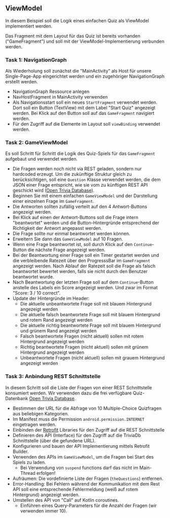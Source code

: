 ## ViewModel

In diesem Beispiel soll die Logik eines einfachen Quiz als ViewModel implementiert werden. 

Das Fragment mit dem Layout für das Quiz ist bereits vorhanden ("GameFragment") und soll mit der ViewModel-Implementierung verbunden werden. 

### Task 1: NavigationGraph
Als Wiederholung soll zunächst die "MainActivity" als Host für unsere Single-Page-App eingerichtet werden und ein zugehöriger NavigationGraph erstellt werden. 

* NavigationGraph Ressource anlegen
* NavHostFragment in MainActivity verwenden
* Als Navigationsstart soll ein neues ``StartFragment`` verwendet werden. Dort soll ein Button (TextView) mit dem Label "Start Quiz" angezeigt werden. Bei Klick auf den Button soll auf das ``GameFragment`` navigiert werden. 
* Für den Zugriff auf die Elemente im Layout soll ``viewBinding`` verwendet werden. 

### Task 2: GameViewModel

Es soll Schritt für Schritt die Logik des Quiz-Spiels für das ``GameFragment`` aufgebaut und verwendet werden. 

* Die Fragen werden noch nicht via REST geladen, sondern nur hardcoded erzeugt. Um die zukünftige Struktur gleich zu berücksichtigen, soll eine ``Question`` Klasse verwendet werden, die dem JSON einer Frage entspricht, wie sie vom zu künftigen REST API geschickt wird ([Open Trivia Database](https://opentdb.com)).
* Beginnen Sie mit einem einfachen ``GameViewModel`` und der Darstellung einer einzelnen Frage im ``GameFragment``.
* Die Antworten sollten zufällig verteilt auf den 4 Antwort-Buttons angezeigt werden.
* Bei Klick auf einen der Antwort-Buttons soll die Frage intern "beantwortet" werden und die Button-Hintergründe entsprechend der Richtigkeit der Antwort angepasst werden.
* Die Frage sollte nur einmal beantwortet werden können.
* Erweitern Sie dann das ``GameViewModel`` auf 10 Fragen.
* Wenn eine Frage beantwortet ist, soll durch Klick auf den ``Continue``-Button die nächste Frage angezeigt werden.
* Bei der Beantwortung einer Frage soll ein Timer gestartet werden und die verbleibende Ratezeit über den ProgresssBar im ``GameFragment`` angezeigt werden. Nach Ablauf der Ratezeit soll die Frage als falsch beantwortet bewertet werden, falls sie nicht durch den Benutzer beantwortet wurde.
* Nach Beantwortung der letzten Frage soll auf dem ``Continue``-Button anstelle des Labels ein Score angezeigt werden.
  Und zwar im Format "Score: 3 / 10 correct".
* Update der Hintergründe im Header:
    - Die aktuelle unbeantwortete Frage soll mit blauem Hintergrund angezeigt werden
    - Die aktuelle falsch beantwortete Frage soll mit blauem Hintergrund und rotem Rand angezeigt werden
    - Die aktuelle richtig beantwortete Frage soll mit blauem Hintergrund und grünem Rand angezeigt werden
    - Falsch beantwortete Fragen (nicht aktuell) sollen mit rotem Hintergrund angezeigt werden 
    - Richtig beantwortete Fragen (nicht aktuell) sollen mit grünem Hintergrund angezeigt werden 
    - Unbeantwortete Fragen (nicht aktuell) sollen mit grauem Hintergrund angezeigt werden


### Task 3: Anbindung REST Schnittstelle

In diesem Schritt soll die Liste der Fragen von einer REST Schnittstelle konsumiert werden. 
Wir verwenden dazu die frei verfügbare Quiz-Datenbank [Open Trivia Database](https://opentdb.com).

* Bestimmen der URL für die Abfrage von 10 Multiple-Choice Quizfragen aus beliebigen Kategorien.
* Im Manifest muss die Permission ``android.permission.INTERNET`` eingetragen werden.
* Einbinden der [Retrofit](https://square.github.io/retrofit/) Libraries für den Zugriff auf die REST Schnittstelle
* Definieren des API (Interface) für den Zugriff auf die TriviaDb Schnittstelle (über die gefundene URL).
* Konfigurieren und bauen der API Implementierung mittels Retrofit Builder.
* Verwenden des APIs im ``GameViewModel``, um die Fragen bei Start des Spiels zu laden. 
    * Bei Verwendung von ``suspend`` functions darf das nicht im Main-Thread erfolgen!
* Aufräumen: Die vordefinierte Liste der Fragen (``theQuestions``) entfernen.
* Error-Handling: Bei Fehlern während der Kommunikation mit dem Rest API soll eine entsprechende Fehlermeldung 
  (weiß auf rotem Hintergrund) angezeigt werden.
* Umstellen des API von "Call" auf Kotlin coroutines.
  * Einführen eines Query-Parameters für die Anzahl der Fragen (wir verwenden immer 10).

